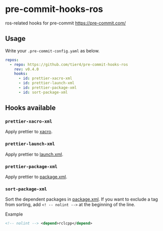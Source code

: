 # pre-commit-hooks-ros

ros-related hooks for pre-commit <https://pre-commit.com/>

## Usage

Write your `.pre-commit-config.yaml` as below.

```yaml
repos:
  - repo: https://github.com/tier4/pre-commit-hooks-ros
    rev: v0.4.0
    hooks:
      - id: prettier-xacro-xml
      - id: prettier-launch-xml
      - id: prettier-package-xml
      - id: sort-package-xml
```

## Hooks available

### `prettier-xacro-xml`

Apply prettier to [xacro](http://wiki.ros.org/xacro).

### `prettier-launch-xml`

Apply prettier to [launch.xml](https://design.ros2.org/articles/roslaunch_xml.html).

### `prettier-package-xml`

Apply prettier to [package.xml](https://www.ros.org/reps/rep-0149.html).
### `sort-package-xml`

Sort the dependent packages in [package.xml](https://www.ros.org/reps/rep-0149.html).
If you want to exclude a tag from sorting, add `<! -- nolint -->` at the beginning of the line.

Example

```xml
<!-- nolint --> <depend>rclcpp</depend>
```
